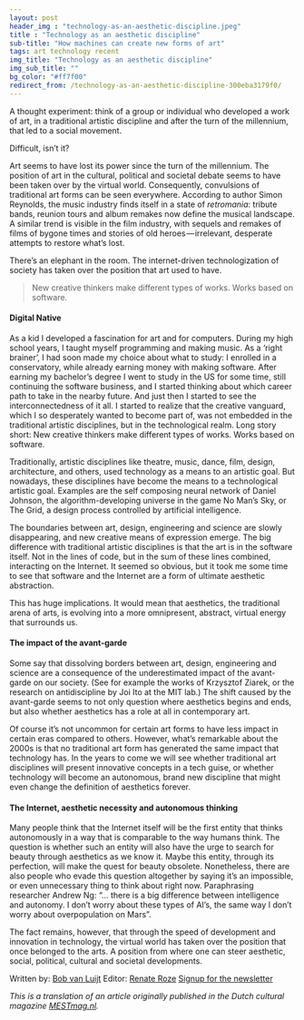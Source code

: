 ```yaml
---
layout: post
header_img : "technology-as-an-aesthetic-discipline.jpeg"
title : "Technology as an aesthetic discipline"
sub-title: "How machines can create new forms of art"
tags: art technology recent
img_title: "Technology as an aesthetic discipline"
img_sub_title: ""
bg_color: "#ff7f00"
redirect_from: /technology-as-an-aesthetic-discipline-300eba3179f0/
---
```

A thought experiment: think of a group or individual who developed a work of art, in a traditional artistic discipline and after the turn of the millennium, that led to a social movement.

Difficult, isn’t it?

Art seems to have lost its power since the turn of the millennium. The position of art in the cultural, political and societal debate seems to have been taken over by the virtual world. Consequently, convulsions of traditional art forms can be seen everywhere. According to author Simon Reynolds, the music industry finds itself in a state of _retromania_: tribute bands, reunion tours and album remakes now define the musical landscape. A similar trend is visible in the film industry, with sequels and remakes of films of bygone times and stories of old heroes — irrelevant, desperate attempts to restore what’s lost.

There’s an elephant in the room. The internet-driven technologization of society has taken over the position that art used to have.

> New creative thinkers make different types of works. Works based on software.

#### Digital Native

As a kid I developed a fascination for art and for computers. During my high school years, I taught myself programming and making music. As a ‘right brainer’, I had soon made my choice about what to study: I enrolled in a conservatory, while already earning money with making software. After earning my bachelor’s degree I went to study in the US for some time, still continuing the software business, and I started thinking about which career path to take in the nearby future. And just then I started to see the interconnectedness of it all. I started to realize that the creative vanguard, which I so desperately wanted to become part of, was not embedded in the traditional artistic disciplines, but in the technological realm. Long story short: New creative thinkers make different types of works. Works based on software.

Traditionally, artistic disciplines like theatre, music, dance, film, design, architecture, and others, used technology as a means to an artistic goal. But nowadays, these disciplines have become the means to a technological artistic goal. Examples are the self composing neural network of Daniel Johnson, the algorithm-developing universe in the game No Man’s Sky, or The Grid, a design process controlled by artificial intelligence.

The boundaries between art, design, engineering and science are slowly disappearing, and new creative means of expression emerge. The big difference with traditional artistic disciplines is that the art is in the software itself. Not in the lines of code, but in the sum of these lines combined, interacting on the Internet. It seemed so obvious, but it took me some time to see that software and the Internet are a form of ultimate aesthetic abstraction.

This has huge implications. It would mean that aesthetics, the traditional arena of arts, is evolving into a more omnipresent, abstract, virtual energy that surrounds us.

#### The impact of the avant-garde

Some say that dissolving borders between art, design, engineering and science are a consequence of the underestimated impact of the avant-garde on our society. (See for example the works of Krzysztof Ziarek, or the research on antidiscipline by Joi Ito at the MIT lab.) The shift caused by the avant-garde seems to not only question where aesthetics begins and ends, but also whether aesthetics has a role at all in contemporary art.

Of course it’s not uncommon for certain art forms to have less impact in certain eras compared to others. However, what’s remarkable about the 2000s is that no traditional art form has generated the same impact that technology has. In the years to come we will see whether traditional art disciplines will present innovative concepts in a tech guise, or whether technology will become an autonomous, brand new discipline that might even change the definition of aesthetics forever.

#### The Internet, aesthetic necessity and autonomous thinking

Many people think that the Internet itself will be the first entity that thinks autonomously in a way that is comparable to the way humans think. The question is whether such an entity will also have the urge to search for beauty through aesthetics as we know it. Maybe this entity, through its perfection, will make the quest for beauty obsolete. Nonetheless, there are also people who evade this question altogether by saying it’s an impossible, or even unnecessary thing to think about right now. Paraphrasing researcher Andrew Ng: “… there is a big difference between intelligence and autonomy. I don’t worry about these types of AI’s, the same way I don’t worry about overpopulation on Mars”.

The fact remains, however, that through the speed of development and innovation in technology, the virtual world has taken over the position that once belonged to the arts. A position from where one can steer aesthetic, social, political, cultural and societal developments.

Written by: [Bob van Luijt](https://medium.com/u/84d6487232c8)
Editor: [Renate Roze](https://medium.com/u/6e8e046beffb)
[Signup for the newsletter](http://eepurl.com/bS52SL)

_This is a translation of an article originally published in the Dutch cultural magazine_ [_MESTmag.nl_](http://mestmag.nl/)_._
